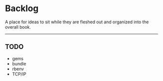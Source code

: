 # Backlog

A place for ideas to sit while they are fleshed out and organized into the overall book.


---


## TODO

* gems
* bundle
* rbenv
* TCP/IP
